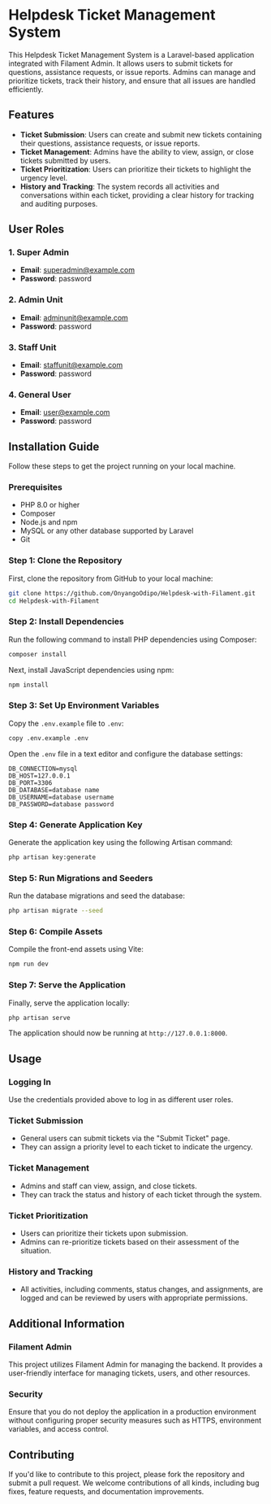 # Helpdesk Ticket Management System

This Helpdesk Ticket Management System is a Laravel-based application integrated with Filament Admin. It allows users to submit tickets for questions, assistance requests, or issue reports. Admins can manage and prioritize tickets, track their history, and ensure that all issues are handled efficiently.

## Features

- **Ticket Submission**: Users can create and submit new tickets containing their questions, assistance requests, or issue reports.
- **Ticket Management**: Admins have the ability to view, assign, or close tickets submitted by users.
- **Ticket Prioritization**: Users can prioritize their tickets to highlight the urgency level.
- **History and Tracking**: The system records all activities and conversations within each ticket, providing a clear history for tracking and auditing purposes.

## User Roles

### 1. Super Admin
- **Email**: superadmin@example.com
- **Password**: password

### 2. Admin Unit
- **Email**: adminunit@example.com
- **Password**: password

### 3. Staff Unit
- **Email**: staffunit@example.com
- **Password**: password

### 4. General User
- **Email**: user@example.com
- **Password**: password

## Installation Guide

Follow these steps to get the project running on your local machine.

### Prerequisites

- PHP 8.0 or higher
- Composer
- Node.js and npm
- MySQL or any other database supported by Laravel
- Git

### Step 1: Clone the Repository

First, clone the repository from GitHub to your local machine:

```bash
git clone https://github.com/OnyangoOdipo/Helpdesk-with-Filament.git
cd Helpdesk-with-Filament
```

### Step 2: Install Dependencies

Run the following command to install PHP dependencies using Composer:

```bash
composer install
```

Next, install JavaScript dependencies using npm:

```bash
npm install
```

### Step 3: Set Up Environment Variables

Copy the `.env.example` file to `.env`:

```bash
copy .env.example .env
```

Open the `.env` file in a text editor and configure the database settings:

```dotenv
DB_CONNECTION=mysql
DB_HOST=127.0.0.1
DB_PORT=3306
DB_DATABASE=database name
DB_USERNAME=database username
DB_PASSWORD=database password
```

### Step 4: Generate Application Key

Generate the application key using the following Artisan command:

```bash
php artisan key:generate
```

### Step 5: Run Migrations and Seeders

Run the database migrations and seed the database:

```bash
php artisan migrate --seed
```

### Step 6: Compile Assets

Compile the front-end assets using Vite:

```bash
npm run dev
```

### Step 7: Serve the Application

Finally, serve the application locally:

```bash
php artisan serve
```

The application should now be running at `http://127.0.0.1:8000`.

## Usage

### Logging In

Use the credentials provided above to log in as different user roles.

### Ticket Submission

- General users can submit tickets via the "Submit Ticket" page.
- They can assign a priority level to each ticket to indicate the urgency.

### Ticket Management

- Admins and staff can view, assign, and close tickets.
- They can track the status and history of each ticket through the system.

### Ticket Prioritization

- Users can prioritize their tickets upon submission.
- Admins can re-prioritize tickets based on their assessment of the situation.

### History and Tracking

- All activities, including comments, status changes, and assignments, are logged and can be reviewed by users with appropriate permissions.

## Additional Information

### Filament Admin

This project utilizes Filament Admin for managing the backend. It provides a user-friendly interface for managing tickets, users, and other resources.

### Security

Ensure that you do not deploy the application in a production environment without configuring proper security measures such as HTTPS, environment variables, and access control.

## Contributing

If you'd like to contribute to this project, please fork the repository and submit a pull request. We welcome contributions of all kinds, including bug fixes, feature requests, and documentation improvements.